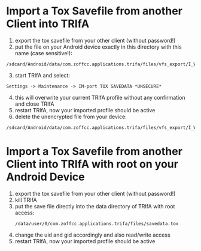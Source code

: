 
Import a Tox Savefile from another Client into TRIfA
=

1) export the tox savefile from your other client (without password!)
2) put the file on your Android device exactly in this directory with this name (case sensitive!):
  ```
  /sdcard/Android/data/com.zoffcc.applications.trifa/files/vfs_export/I_WANT_TO_IMPORT_savedata.tox
  ```
3) start TRIfA and select:
  ```
  Settings -> Maintenance -> IM-port TOX SAVEDATA *UNSECURE*
  ```
4) this will overwrite your current TRIfA profile without any confirmation and close TRIfA
5) restart TRIfA, now your imported profile should be active
6) delete the unencrypted file from your device:
  ```
  /sdcard/Android/data/com.zoffcc.applications.trifa/files/vfs_export/I_WANT_TO_IMPORT_savedata.tox
  ```

Import a Tox Savefile from another Client into TRIfA with root on your Android Device
=
1) export the tox savefile from your other client (without password!)
2) kill TRIfA
3) put the save file directly into the data directory of TRIfA with root access:
    ```
    /data/user/0/com.zoffcc.applications.trifa/files/savedata.tox
    ```
4) change the uid and gid accordingly and also read/write access
5) restart TRIfA, now your imported profile should be active
